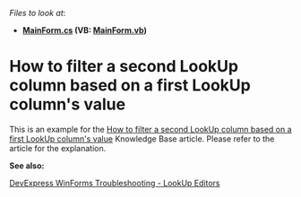 <!-- default file list -->
*Files to look at*:

* **[MainForm.cs](./CS/DxSample/MainForm.cs) (VB: [MainForm.vb](./VB/DxSample/MainForm.vb))**
<!-- default file list end -->
# How to filter a second LookUp column based on a first LookUp column's value


<p>This is an example for the <a href="https://www.devexpress.com/Support/Center/p/A237">How to filter a second LookUp column based on a first LookUp column's value</a> Knowledge Base article. Please refer to the article for the explanation.</p>

<b>See also:</b>

[DevExpress WinForms Troubleshooting - LookUp Editors](https://go.devexpress.com/CheatSheets_WinForms_Examples_T929986.aspx)

<br/>


